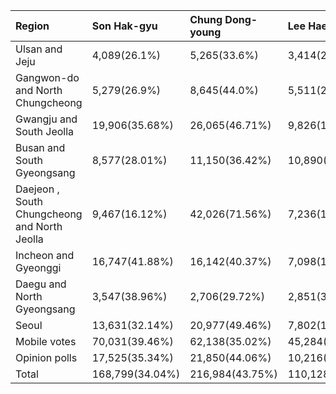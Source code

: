 | Region                                       | Son Hak-gyu     | Chung Dong-young   | Lee Hae-chan    | Total   |
|:---------------------------------------------|:----------------|:-------------------|:----------------|:--------|
| Ulsan and Jeju                               | 4,089(26.1%)    | 5,265(33.6%)       | 3,414(21.8%)    | 15,658  |
| Gangwon-do and North Chungcheong             | 5,279(26.9%)    | 8,645(44.0%)       | 5,511(28.1%)    | 19,626  |
| Gwangju and South Jeolla                     | 19,906(35.68%)  | 26,065(46.71%)     | 9,826(17.61%)   | 55,797  |
| Busan and South Gyeongsang                   | 8,577(28.01%)   | 11,150(36.42%)     | 10,890(35.57%)  | 30,617  |
| Daejeon , South Chungcheong and North Jeolla | 9,467(16.12%)   | 42,026(71.56%)     | 7,236(12.32%)   | 58,729  |
| Incheon and Gyeonggi                         | 16,747(41.88%)  | 16,142(40.37%)     | 7,098(17.75%)   | 39,987  |
| Daegu and North Gyeongsang                   | 3,547(38.96%)   | 2,706(29.72%)      | 2,851(31.32%)   | 9,104   |
| Seoul                                        | 13,631(32.14%)  | 20,977(49.46%)     | 7,802(18.40%)   | 42,410  |
| Mobile votes                                 | 70,031(39.46%)  | 62,138(35.02%)     | 45,284(25.52%)  | 177,453 |
| Opinion polls                                | 17,525(35.34%)  | 21,850(44.06%)     | 10,216(20.60%)  | 49,591  |
| Total                                        | 168,799(34.04%) | 216,984(43.75%)    | 110,128(22.21%) | 495,911 |